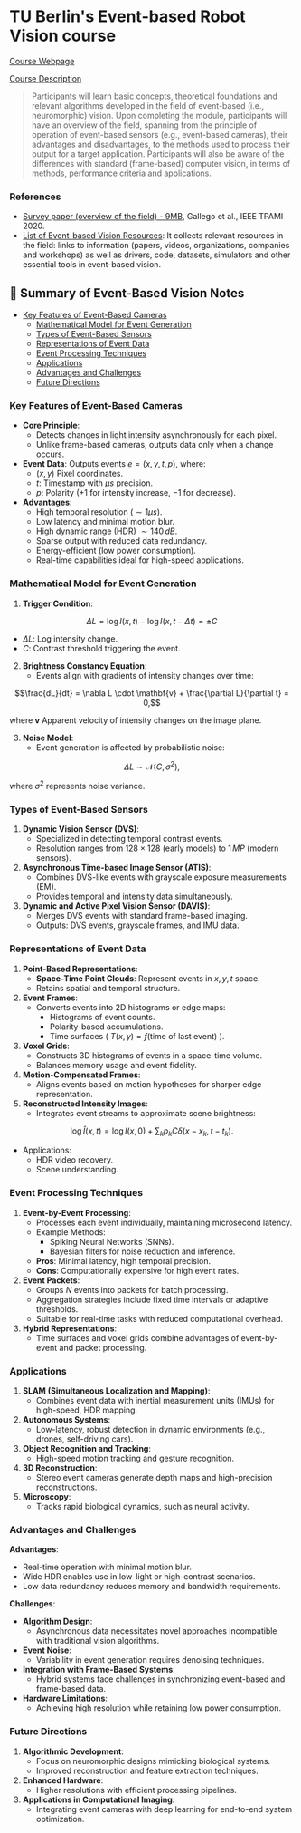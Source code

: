 # TU Berlin's Event-based Robot Vision course

[Course Webpage](https://sites.google.com/view/guillermogallego/teaching/event-based-robot-vision)

[Course Description](https://drive.google.com/file/d/1oGUnvcIwhG9xNmy1mDmNSSrlRdf9Rhgf/view)

> Participants will learn basic concepts, theoretical foundations and relevant
> algorithms developed in the field of event-based (i.e., neuromorphic) vision.
> Upon completing the module, participants will have an overview of the field,
> spanning from the principle of operation of event-based sensors (e.g.,
> event-based cameras), their advantages and disadvantages, to the methods used
> to process their output for a target application. Participants will also be
> aware of the differences with standard (frame-based) computer vision, in terms
> of methods, performance criteria and applications.

### References

- [Survey paper (overview of the field) - 9MB](https://www.google.com/url?q=https%3A%2F%2Farxiv.org%2Fpdf%2F1904.08405.pdf&sa=D&sntz=1&usg=AOvVaw2SQhZyYjlpKOqIs0UexrOq), Gallego et al., IEEE TPAMI 2020.
- [List of Event-based Vision Resources](https://sites.google.com/view/guillermogallego/teaching/event-based-robot-vision): It collects relevant resources in the
  field: links to information (papers, videos, organizations, companies and
  workshops) as well as drivers, code, datasets, simulators and other essential
  tools in event-based vision.

## 📸 Summary of Event-Based Vision Notes

<!-- mtoc-start -->

* [Key Features of Event-Based Cameras](#key-features-of-event-based-cameras)
  * [Mathematical Model for Event Generation](#mathematical-model-for-event-generation)
  * [Types of Event-Based Sensors](#types-of-event-based-sensors)
  * [Representations of Event Data](#representations-of-event-data)
  * [Event Processing Techniques](#event-processing-techniques)
  * [Applications](#applications)
  * [Advantages and Challenges](#advantages-and-challenges)
  * [Future Directions](#future-directions)

<!-- mtoc-end -->

### Key Features of Event-Based Cameras

- **Core Principle**:
  - Detects changes in light intensity asynchronously for each pixel.
  - Unlike frame-based cameras, outputs data only when a change occurs.
- **Event Data**: Outputs events $e = (x, y, t, p)$, where:
  - $(x, y)$ Pixel coordinates.
  - $t$: Timestamp with $\mu s$ precision.
  - $p$: Polarity ($+1$ for intensity increase, $-1$ for decrease).
- **Advantages**:
  - High temporal resolution ($\sim 1 \mu s$).
  - Low latency and minimal motion blur.
  - High dynamic range (HDR) $\sim 140 \, dB$.
  - Sparse output with reduced data redundancy.
  - Energy-efficient (low power consumption).
  - Real-time capabilities ideal for high-speed applications.

### Mathematical Model for Event Generation

1. **Trigger Condition**:

```math
\Delta L = \log I(x, t) - \log I(x, t - \Delta t) = \pm C
```

- $\Delta L$: Log intensity change.
- $C$: Contrast threshold triggering the event.

2. **Brightness Constancy Equation**:
   - Events align with gradients of intensity changes over time:

```math
\frac{dL}{dt} = \nabla L \cdot \mathbf{v} + \frac{\partial L}{\partial t} = 0,
```

where $\mathbf{v}$ Apparent velocity of intensity changes on the image plane.

3. **Noise Model**:
   - Event generation is affected by probabilistic noise:

```math
\Delta L \sim \mathcal{N}(C, \sigma^2),
```

where $\sigma^2$ represents noise variance.

### Types of Event-Based Sensors

1. **Dynamic Vision Sensor (DVS)**:
   - Specialized in detecting temporal contrast events.
   - Resolution ranges from $128 \times 128$ (early models) to $1 \, MP$ (modern sensors).
2. **Asynchronous Time-based Image Sensor (ATIS)**:
   - Combines DVS-like events with grayscale exposure measurements (EM).
   - Provides temporal and intensity data simultaneously.
3. **Dynamic and Active Pixel Vision Sensor (DAVIS)**:
   - Merges DVS events with standard frame-based imaging.
   - Outputs: DVS events, grayscale frames, and IMU data.

### Representations of Event Data

1. **Point-Based Representations**:
   - **Space-Time Point Clouds**: Represent events in $x, y, t$ space.
   - Retains spatial and temporal structure.
2. **Event Frames**:
   - Converts events into 2D histograms or edge maps:
     - Histograms of event counts.
     - Polarity-based accumulations.
     - Time surfaces ( $T(x, y) = f(\text{time of last event})$ ).
3. **Voxel Grids**:
   - Constructs 3D histograms of events in a space-time volume.
   - Balances memory usage and event fidelity.
4. **Motion-Compensated Frames**:
   - Aligns events based on motion hypotheses for sharper edge representation.
5. **Reconstructed Intensity Images**:
   - Integrates event streams to approximate scene brightness:

```math
\log \hat{I}(x, t) = \log I(x, 0) + \sum_k p_k C \delta(x - x_k, t - t_k).
```

- Applications:
  - HDR video recovery.
  - Scene understanding.

### Event Processing Techniques

1. **Event-by-Event Processing**:
   - Processes each event individually, maintaining microsecond latency.
   - Example Methods:
     - Spiking Neural Networks (SNNs).
     - Bayesian filters for noise reduction and inference.
   - **Pros**: Minimal latency, high temporal precision.
   - **Cons**: Computationally expensive for high event rates.
2. **Event Packets**:
   - Groups $N$ events into packets for batch processing.
   - Aggregation strategies include fixed time intervals or adaptive thresholds.
   - Suitable for real-time tasks with reduced computational overhead.
3. **Hybrid Representations**:
   - Time surfaces and voxel grids combine advantages of event-by-event and packet processing.

### Applications

1. **SLAM (Simultaneous Localization and Mapping)**:
   - Combines event data with inertial measurement units (IMUs) for high-speed, HDR mapping.
2. **Autonomous Systems**:
   - Low-latency, robust detection in dynamic environments (e.g., drones, self-driving cars).
3. **Object Recognition and Tracking**:
   - High-speed motion tracking and gesture recognition.
4. **3D Reconstruction**:
   - Stereo event cameras generate depth maps and high-precision reconstructions.
5. **Microscopy**:
   - Tracks rapid biological dynamics, such as neural activity.

### Advantages and Challenges

**Advantages**:

- Real-time operation with minimal motion blur.
- Wide HDR enables use in low-light or high-contrast scenarios.
- Low data redundancy reduces memory and bandwidth requirements.

**Challenges**:

- **Algorithm Design**:
  - Asynchronous data necessitates novel approaches incompatible with traditional vision algorithms.
- **Event Noise**:
  - Variability in event generation requires denoising techniques.
- **Integration with Frame-Based Systems**:
  - Hybrid systems face challenges in synchronizing event-based and frame-based data.
- **Hardware Limitations**:
  - Achieving high resolution while retaining low power consumption.

### Future Directions

1. **Algorithmic Development**:
   - Focus on neuromorphic designs mimicking biological systems.
   - Improved reconstruction and feature extraction techniques.
2. **Enhanced Hardware**:
   - Higher resolutions with efficient processing pipelines.
3. **Applications in Computational Imaging**:
   - Integrating event cameras with deep learning for end-to-end system optimization.
